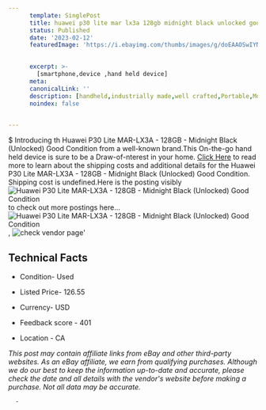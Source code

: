 ```yaml
---
      template: SinglePost
      title: huawei p30 lite mar lx3a 128gb midnight black unlocked good condition
      status: Published
      date: '2023-02-12'
      featuredImage: 'https://i.ebayimg.com/thumbs/images/g/doEAAOSwIYNjvIXK/s-l225.jpg'
       

      excerpt: >-
        [smartphone,device ,hand held device]
      meta:
      canonicalLink: ''
      description: [handheld,industrially made,well crafted,Portable,Mobile,Compact,Convenient,Lightweight,Maneuverable,Man-portable,Miniature,Carriable,Hand-held,Light,Holdable,Transportable,Mobile device,Pocket-sized,On-the-go,Wireless,Cordless,Compact size,Convenient size, smartphone,device ,hand held device]
      noindex: false
      

---
```

$
      Introducing th Huawei P30 Lite MAR-LX3A - 128GB - Midnight Black (Unlocked) Good Condition from a well-known brand.This On-the-go hand held device is sure to be a Draw-of-nterest in your home. [Click Here](https://www.ebay.com/itm/175567051512?hash=item28e09c9af8%3Ag%3AdoEAAOSwIYNjvIXK&mkevt=1&mkcid=1&mkrid=711-53200-19255-0&campid=%253CePNCampaignId%253E&customid=%253CreferenceId%253E&toolid=10049) to read more to learn about the shipping costs and additional details for the Huawei P30 Lite MAR-LX3A - 128GB - Midnight Black (Unlocked) Good Condition. Shipping cost is undefined.Here is the posting visibly ![Huawei P30 Lite MAR-LX3A - 128GB - Midnight Black (Unlocked) Good Condition](https://i.ebayimg.com/thumbs/images/g/doEAAOSwIYNjvIXK/s-l225.jpg) to check out more postings here... ![Huawei P30 Lite MAR-LX3A - 128GB - Midnight Black (Unlocked) Good Condition](https://i.ebayimg.com/images/g/doEAAOSwIYNjvIXK/s-l960.jpg), ![check vendor page](https://origin-galleryplus.ebayimg.com/ws/web/175567051512_2_0_1/225x225.jpg,https://origin-galleryplus.ebayimg.com/ws/web/175567051512_3_0_1/225x225.jpg,https://origin-galleryplus.ebayimg.com/ws/web/175567051512_4_0_1/225x225.jpg,https://origin-galleryplus.ebayimg.com/ws/web/175567051512_5_0_1/225x225.jpg)'

      

 ## Technical Facts 



     
      

 - Condition- Used 


      

 - Listed Price- 126.55 


      

 - Currency- USD 


      

 - Feedback score - 401 


      

 - Location - CA 


      
      

 *_This post may contain affiliate links from eBay and other third-party websites. As an eBay affiliate, we earn from qualifying purchases. Although we do our best to keep the information up-to-date and accurate, please check the date and all details with the vendor's website before making a purchase. Not all data may be accurate._*




      -

